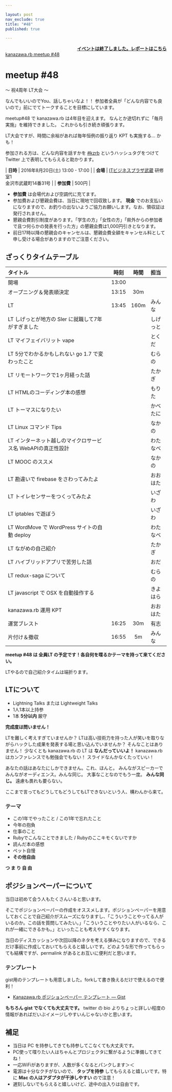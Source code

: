 ```yaml
---

layout: post
nav_exclude: true
title: "#48"
published: true

---
```


<div style="text-align: right;"><a href="./report"><strong>イベントは終了しました。レポートはこちら</strong></a></div>

<div class="doorkeeper-widget">
<a class="doorkeeper-registration-widget" href="https://kzrb.doorkeeper.jp/events/49419">kanazawa.rb meetup #48</a><script src="https://widgets.doorkeeper.jp/w/widget.js"></script>
</div>

# meetup #48

〜 祝4周年 LT大会 〜

なんでもいいのでYou、話しちゃいなよ！！
参加者全員が「どんな内容でも良いので」前にでてトークすることを目標にしています。

meetup#48 で kanazawa.rb は4年目を迎えます。
なんとか途切れずに「毎月実施」を維持できました。
これからも引き続き頑張ります。

LT大会ですが、時間に余裕があれば毎年恒例の振り返り KPT も実施する… かも！

参加される方は、どんな内容を話すかを
[#kzrb](http://twitter.com/search?q=%23kzrb) というハッシュタグをつけて
Twitter 上で表明してもらえると助かります。


| **日時**   | 2016年8月20日(土) 13:00 - 17:00 |
| **会場**   | [ITビジネスプラザ武蔵](http://www.bp-musashi.jp/) 研修室1<br>金沢市武蔵町14番31号 |
| **参加費** | 500円 |

* **参加費** は会場代および空調代に充てます。
* 参加費および懇親会費は、当日に現地で回収致します。 **現金** でのお支払いになりますので、お釣りの出ないようご協力お願いします。なお、領収証は発行されません。
* 懇親会費割引制度があります。「学生の方」「女性の方」「県外からの参加者で且つ何らかの発表を行った方」の懇親会費は1,000円引きとなります。
* 前日17時以降の懇親会のキャンセルは、懇親会費全額をキャンセル料として申し受ける場合がありますのでご注意ください。

## ざっくりタイムテーブル

| タイトル                          | 時刻  | 時間 | 担当                                                    |
|:----------------------------------|:-----:|:----:|:--------------------------------------------------------|
| 開場                              | 13:00 |      |                                                         |
| オープニング＆発表順決定          | 13:15 | 30m  |                                                         |
| LT                                | 13:45 | 160m | みんな                                                  |
| LT しげっとが地方の SIer に就職して7年がすぎました           | | | しげっと |
| LT マイフェイバリット vape                                   | | | とくだ   |
| LT 5分でわかるかもしれない go 1.7 で変わったこと             | | | むらの   |
| LT リモートワークで1ヶ月経った話                             | | | たかぎ   |
| LT HTMLのコーディング本の感想                                | | | もりた   |
| LT トーマスになりたい                                        | | | かべたに |
| LT Linux コマンド Tips                                       | | | なかの   |
| LT インターネット越しのマイクロサービス名 WebAPIの真正性設計 | | | わたなべ |
| LT MOOC のススメ                                             | | | なかの   |
| LT 勘違いで firebase をさわってみたよ                        | | | おおはた |
| LT トイレセンサーをつくってみたよ                            | | | いざわ   |
| LT iptables で遊ぼう                                         | | | いざわ   |
| LT WordMove で WordPress サイトの自動 deploy                 | | | わたなべ |
| LT ながめの自己紹介                                          | | | たかぎ   |
| LT ハイブリッドアプリで苦労した話                            | | | おだ     |
| LT redux-saga について                                       | | | むらの   |
| LT javascript で OSX を自動操作する                          | | | きよはら |
| kanazawa.rb 運用 KPT                                         | | | おおはた |
| 運営ブレスト                      | 16:25 | 30m  | 有志                                                    |
| 片付け＆撤収                      | 16:55 | 5m   | みんな                                                  |

**meetup #48 は 全員LT の予定です！各自何を喋るかテーマを持って来てください。**

LTやるので自己紹介タイムは端折ります。

## LTについて

* Lightning Talks または Lightweight Talks
* 1人1本以上持参
* 1本 **5分以内** 厳守

**完成度は問いません！**

LTを難しく考えすぎていませんか？
LTは高い技術力を持った人が笑いを取りながらハックした成果を発表する場と思い込んでいませんか？
そんなことはありません！
少なくとも kanazawa.rb の LT は **なんだっていいよ！**
kanazawa.rb はカンファレンスでも勉強会でもない！
スライドなんかなくたっていい！

あなたの話はあなたにしかできません。これ、ほんと。
みんながスピーカーでみんながオーディエンス。みんな同じ。
大事なことなのでもう一度。
**みんな同じ。** 遠慮も畏れも要らない。

ここまで言ってもどうしてもどうしてもLTできないという人、構わんから来て。

### テーマ

* この1年でやったこと / この1年で忘れたこと
* 今年の抱負
* 仕事のこと
* Rubyでこんなことできました / Rubyのここキモくないですか
* 読んだ本の感想
* ペット自慢
* **その他自由**

**つ ま り 自 由**

## ポジションペーパーについて

当日は初めて会う人もたくさんいると思います。

そこでポジションペーパーの作成をオススメします。ポジションペーパーを用意しておくことで自己紹介がスムーズになりますし、「こういうことやってる人がいるのか。この話を質問してみたい。」「こういうことやりたい人がいるなら、これが一緒にできるかも。」といったことも考えやすくなります。

当日のディスカッションや次回以降のネタを考える弾みになりますので、できるだけ事前に作成しておいてもらえると嬉しいです。どのような形で作ってもらっても結構ですが、permalink があるとお互いに便利だと思います。

### テンプレート

gist用のテンプレートも用意しました。forkして書き換えるだけで使えるので便利！

* [Kanazawa.rb ポジションペーパー テンプレート — Gist](https://gist.github.com/5a523ec3180002229a32)

**もちろん gist でなくても大丈夫です。** twitter の bio
よりちょっと詳しい程度の情報があればだいぶイメージしやすいんじゃないかと思います。

## 補足

* 当日は PC を持参してきても持参してこなくても大丈夫です。
* PC使って喋りたい人はちゃんとプロジェクタに繋がるように準備してきてね！
* 一応WiFiがありますが、人数が多くなるとパンクします＞＜
* 電源は十分なクチがないので、 **タップを持参** してもらえると嬉しいです。特に **Mac の人はアダプタが干渉しやすい** ので注意！
* 遅刻しないでもらえると嬉しいけど、途中の出入りは自由です。

